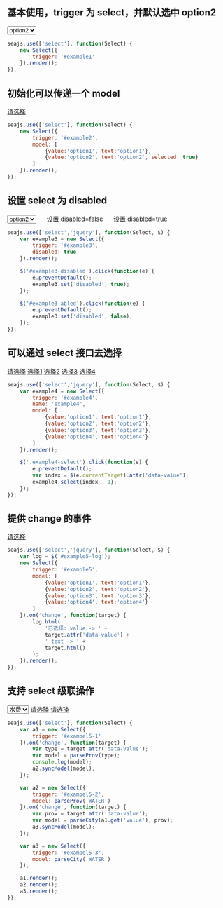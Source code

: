 <script type="text/javascript">
var relationMap = {"WATER":{"北京":["北京"],"太阳系国":[],"重庆":["重庆"],"新疆":[],"广东":["东莞","广州","梅州","深圳","珠海"],"天津":[],"浙江":["东阳","杭州","嘉兴","金华","宁波","绍兴","台州","温州","义乌"],"省份":[],"深圳":[],"广西":["南宁"],"内蒙古":["赤峰"],"江西":["九江","南昌","新余"],"安徽":["蚌埠","合肥","淮北","淮南","黄山"],"陕西":["西安"],"辽宁":["鞍山","大连","沈阳","营口"],"山西":["太原"],"四川":["成都"],"江苏":["淮安","江都","江阴","南京","南通","苏州","宿迁","无锡","徐州","扬州","镇江"],"河北":["石家庄"],"福建":["福州","莆田","泉州","厦门"],"吉林":["吉林"],"云南":["昆明"],"湖北":["武汉"],"海南":[],"上海":["上海"],"全国":[],"湖南":["长沙","衡阳","湘潭"],"山东":["济南","青岛","潍坊","烟台"],"河南":["开封","洛阳","信阳","岳阳","郑州"],"黑龙江":["哈尔滨"]},"GAS":{"北京":["北京"],"太阳系国":[],"重庆":["重庆"],"新疆":[],"广东":["东莞","佛山","广州","深圳"],"天津":[],"浙江":["杭州","宁波","温州","浙江全省"],"省份":[],"深圳":[],"广西":[],"内蒙古":["呼和浩特"],"江西":["南昌","新余"],"安徽":["合肥","淮北"],"陕西":["西安"],"辽宁":["鞍山","朝阳","大连","沈阳"],"山西":[],"四川":["成都"],"江苏":["淮安","南京","南通","苏州","无锡","徐州","扬州","宜兴","镇江"],"河北":["石家庄"],"福建":["福州"],"吉林":[],"云南":["昆明"],"湖北":[],"海南":["海口"],"上海":["上海"],"全国":[],"湖南":[],"山东":["济南","青岛","潍坊","烟台"],"河南":["开封","洛阳","郑州"],"黑龙江":["哈尔滨"]},"ELECTRIC":{"北京":["北京"],"太阳系国":[],"重庆":["重庆"],"新疆":[],"广东":["潮州","东莞","佛山","广州","河源","惠州","江门","揭阳","梅州","汕尾","深圳","中山","珠海"],"天津":[],"浙江":["杭州","湖州","嘉兴","金华","丽水","宁波","衢州","绍兴","台州","温州","舟山"],"省份":[],"深圳":[],"广西":["北海","防城港","贵港","桂林","河池","来宾","柳州","南宁","玉林"],"内蒙古":["阿拉善盟","巴彦淖尔","包头","赤峰","鄂尔多斯","呼和浩特","呼伦贝尔","通辽","乌海","乌兰察布","锡林郭勒","兴安盟","准格尔"],"江西":["抚州","赣州","吉安","景德镇","九江","南昌","萍乡","上饶","新余","宜春","鹰潭"],"贵州":["安顺","毕节","都匀","贵阳","凯里","六盘水","铜仁","兴义","遵义"],"安徽":["安徽全省","安庆","蚌埠","滁州","合肥","淮北","淮南","黄山","宿州"],"陕西":["西安"],"辽宁":["鞍山","本溪","朝阳","大连","丹东","抚顺","阜新","葫芦岛","盘锦","沈阳","铁岭","营口"],"山西":["太原"],"青海":["西宁"],"四川":["成都","绵阳","自贡"],"江苏":["常州","淮安","江苏全省","连云港","南京","南通","苏州","宿迁","泰州","无锡","徐州","盐城","扬州","镇江"],"福建":["福州","龙岩","南平","宁德","莆田","泉州","三明","厦门","漳州"],"吉林":["白城","白山","长春","吉林","辽源","四平","松原","通化","延边州延吉"],"上海":["上海"],"云南":["昆明"],"湖北":["鄂州","湖北全省","黄冈","黄石","荆门","荆州","十堰","随州","武汉","仙桃","咸宁","襄樊","孝感","宜昌"],"海南":["海口"],"全国":[],"甘肃":["白银","甘南","嘉峪关","金昌","酒泉","张掖"],"湖南":["长沙","常德","衡阳","湖南全省"],"山东":["济南","青岛","潍坊","烟台"],"河南":["安阳","鹤壁","济源","焦作","开封","洛阳","漯河","南阳","平顶山","濮阳","三门峡","商丘","新乡","信阳","许昌","郑州","周口","驻马店"],"黑龙江":["哈尔滨","黑龙江全省"]}};

function parseProv(type) {
    var o = relationMap[type], result = [];
    result.push({value:'',text:'请选择', selected: true})
    for (i in o) {
        var prov = i;
        result.push({value:prov,text:prov, selected: false})
    }
    return result;
}
function parseCity(type, prov) {
    var o = relationMap[type], cities = o[prov], result = [];
    result.push({value:'',text:'请选择', selected: true})
    for (i in cities) {
        var city = cities[i];
        result.push({value:city,text:city, selected: false})
    }
    return result;
}
</script>

<style>
.ui-select {
    border: 1px solid #eee;
}
.ui-select-content {
    padding: 2px 0;
    margin: 0;
    background: #fff;
}
.ui-select-item {
    padding: 5px 10px;
    width: 80px;
    list-style: none;
}
.ui-select-selected {
    background: red;
}
.ui-select-hover {
    background: #ccc;
}
.ui-select-disabled {
    color: #ccc;
}
</style>

## 基本使用，trigger 为 select，并默认选中 option2

<select id="example1">
    <option value="option1">option1</option>
    <option value="option2" selected="selected">option2</option>
</select>

````javascript
seajs.use(['select'], function(Select) {
    new Select({
        trigger: '#example1'
    }).render();
});
````

## 初始化可以传递一个 model

<a href="#" id="example2">请选择</a>

````javascript
seajs.use(['select'], function(Select) {
    new Select({
        trigger: '#example2',
        model: [
            {value:'option1', text:'option1'},
            {value:'option2', text:'option2', selected: true}
        ]
    }).render();
});
````

## 设置 select 为 disabled

<select id="example3">
    <option value="option1">option1</option>
    <option value="option2" selected="selected">option2</option>
</select>
<a href="#" id="example3-abled" style="margin-left:20px;">设置 disabled=false</a>
<a href="#" id="example3-disabled" style="margin-left:20px;">设置 disabled=true</a>

````javascript
seajs.use(['select','jquery'], function(Select, $) {
    var example3 = new Select({
        trigger: '#example3',
        disabled: true
    }).render();

    $('#example3-disabled').click(function(e) {
        e.preventDefault();
        example3.set('disabled', true);
    });

    $('#example3-abled').click(function(e) {
        e.preventDefault();
        example3.set('disabled', false);
    });
});
````

## 可以通过 select 接口去选择

<a href="#" id="example4">请选择</a>
<a href="#" class="example4-select" data-value="1">选择1</a>
<a href="#" class="example4-select" data-value="2">选择2</a>
<a href="#" class="example4-select" data-value="3">选择3</a>
<a href="#" class="example4-select" data-value="4">选择4</a>


````javascript
seajs.use(['select','jquery'], function(Select, $) {
    var example4 = new Select({
        trigger: '#example4',
        name: 'example4',
        model: [
            {value:'option1', text:'option1'},
            {value:'option2', text:'option2'},
            {value:'option3', text:'option3'},
            {value:'option4', text:'option4'}
        ]
    }).render();

    $('.example4-select').click(function(e) {
        e.preventDefault();
        var index = $(e.currentTarget).attr('data-value');
        example4.select(index - 1);
    });
});
````

## 提供 change 的事件

<a href="#" id="example5">请选择</a>
<span id="example5-log"></span>

````javascript
seajs.use(['select','jquery'], function(Select, $) {
    var log = $('#example5-log');
    new Select({
        trigger: '#example5',
        model: [
            {value:'option1', text:'option1'},
            {value:'option2', text:'option2'},
            {value:'option3', text:'option3'},
            {value:'option4', text:'option4'}
        ]
    }).on('change', function(target) {
        log.html(
            '已选择: value -> ' + 
            target.attr('data-value') +
            ' text -> ' +
            target.html()
        );
    }).render();
});
````

## 支持 select 级联操作

<select id="exampel5-1">
    <option value="WATER">水费</option>
    <option value="ELECTRIC">电费</option>
</select>
<a href="#" id="exampel5-2">请选择</a>
<a href="#" id="exampel5-3">请选择</a>

````javascript
seajs.use(['select'], function(Select) {
    var a1 = new Select({
        trigger: '#exampel5-1'
    }).on('change', function(target) {
        var type = target.attr('data-value');
        var model = parseProv(type);
        console.log(model);
        a2.syncModel(model);
    });

    var a2 = new Select({
        trigger: '#exampel5-2',
        model: parseProv('WATER')
    }).on('change', function(target) {
        var prov = target.attr('data-value');
        var model = parseCity(a1.get('value'), prov);
        a3.syncModel(model);
    });

    var a3 = new Select({
        trigger: '#exampel5-3',
        model: parseCity('WATER')
    });

    a1.render();
    a2.render();
    a3.render();
});
````
